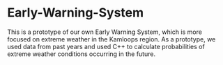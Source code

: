 # Early-Warning-System
This is a prototype of our own Early Warning System, which is more focused on extreme weather in the Kamloops region. As a prototype, we used data from past years and used C++ to calculate probabilities of extreme weather conditions occurring in the future.
